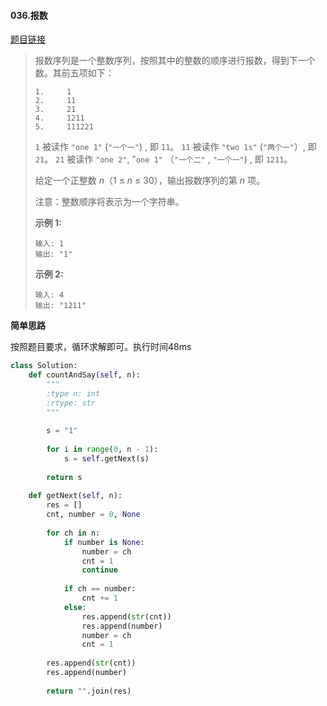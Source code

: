 #### 036.报数
[题目链接](https://leetcode-cn.com/problems/count-and-say/)
> 报数序列是一个整数序列，按照其中的整数的顺序进行报数，得到下一个数。其前五项如下：
>
> ```
> 1.     1
> 2.     11
> 3.     21
> 4.     1211
> 5.     111221
> ```
>
> `1` 被读作  `"one 1"`  (`"一个一"`) , 即 `11`。
> `11` 被读作 `"two 1s"` (`"两个一"`）, 即 `21`。
> `21` 被读作 `"one 2"`,  "`one 1"` （`"一个二"` ,  `"一个一"`) , 即 `1211`。
>
> 给定一个正整数 *n*（1 ≤ *n* ≤ 30），输出报数序列的第 *n* 项。
>
> 注意：整数顺序将表示为一个字符串。
>
>  
>
> **示例 1:**
>
> ```
> 输入: 1
> 输出: "1"
> ```
>
> **示例 2:**
>
> ```
> 输入: 4
> 输出: "1211"
> ```

**简单思路**

按照题目要求，循环求解即可。执行时间48ms

```python
class Solution:
    def countAndSay(self, n):
        """
        :type n: int
        :rtype: str
        """
        
        s = "1"
        
        for i in range(0, n - 1):
            s = self.getNext(s)
        
        return s
    
    def getNext(self, n):
        res = []
        cnt, number = 0, None
        
        for ch in n:
            if number is None:
                number = ch
                cnt = 1
                continue
            
            if ch == number:
                cnt += 1
            else:
                res.append(str(cnt))
                res.append(number)
                number = ch
                cnt = 1
                
        res.append(str(cnt))
        res.append(number)
        
        return "".join(res)
```

